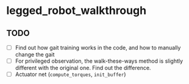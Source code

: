 # legged_robot_walkthrough

## TODO

- [ ] Find out how gait training works in the code, and how to manually change the gait
- [ ] For privileged observation, the walk-these-ways method is slightly different with the original one. Find out the difference.
- [ ] Actuator net (`compute_torques`, `init_buffer`)